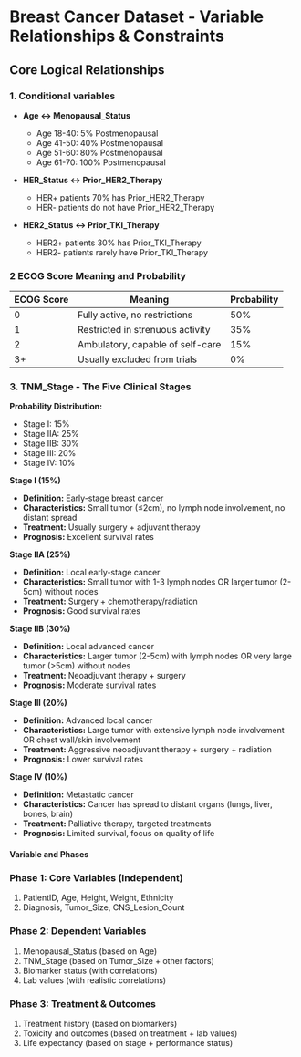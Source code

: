 # Breast Cancer Dataset - Variable Relationships & Constraints

## Core Logical Relationships

### 1. Conditional variables
- **Age ↔ Menopausal_Status**
  - Age 18-40: 5% Postmenopausal
  - Age 41-50: 40% Postmenopausal
  - Age 51-60: 80% Postmenopausal
  - Age 61-70: 100% Postmenopausal

- **HER_Status ↔ Prior_HER2_Therapy**
  - HER+ patients 70% has Prior_HER2_Therapy
  - HER- patients do not have Prior_HER2_Therapy

- **HER2_Status ↔ Prior_TKI_Therapy**
  - HER2+ patients 30% has Prior_TKI_Therapy
  - HER2- patients rarely have Prior_TKI_Therapy

### 2  ECOG Score	Meaning	and Probability
| ECOG Score | Meaning | Probability |
|------------|---------|-------------|
| 0 | Fully active, no restrictions | 50% |
| 1 | Restricted in strenuous activity | 35% |
| 2 | Ambulatory, capable of self-care | 15% |
| 3+ | Usually excluded from trials | 0% |

### 3. TNM_Stage - The Five Clinical Stages

**Probability Distribution:**
- Stage I: 15%
- Stage IIA: 25%
- Stage IIB: 30%
- Stage III: 20%
- Stage IV: 10%

**Stage I (15%)**
- **Definition:** Early-stage breast cancer
- **Characteristics:** Small tumor (≤2cm), no lymph node involvement, no distant spread
- **Treatment:** Usually surgery + adjuvant therapy
- **Prognosis:** Excellent survival rates

**Stage IIA (25%)**
- **Definition:** Local early-stage cancer
- **Characteristics:** Small tumor with 1-3 lymph nodes OR larger tumor (2-5cm) without nodes
- **Treatment:** Surgery + chemotherapy/radiation
- **Prognosis:** Good survival rates

**Stage IIB (30%)**
- **Definition:** Local advanced cancer
- **Characteristics:** Larger tumor (2-5cm) with lymph nodes OR very large tumor (>5cm) without nodes
- **Treatment:** Neoadjuvant therapy + surgery
- **Prognosis:** Moderate survival rates

**Stage III (20%)**
- **Definition:** Advanced local cancer
- **Characteristics:** Large tumor with extensive lymph node involvement OR chest wall/skin involvement
- **Treatment:** Aggressive neoadjuvant therapy + surgery + radiation
- **Prognosis:** Lower survival rates

**Stage IV (10%)**
- **Definition:** Metastatic cancer
- **Characteristics:** Cancer has spread to distant organs (lungs, liver, bones, brain)
- **Treatment:** Palliative therapy, targeted treatments
- **Prognosis:** Limited survival, focus on quality of life

#### Variable and Phases
### Phase 1: Core Variables (Independent)
1. PatientID, Age, Height, Weight, Ethnicity
2. Diagnosis, Tumor_Size, CNS_Lesion_Count

### Phase 2: Dependent Variables
1. Menopausal_Status (based on Age)
2. TNM_Stage (based on Tumor_Size + other factors)
3. Biomarker status (with correlations)
4. Lab values (with realistic correlations)

### Phase 3: Treatment & Outcomes
1. Treatment history (based on biomarkers)
2. Toxicity and outcomes (based on treatment + lab values)
3. Life expectancy (based on stage + performance status) 